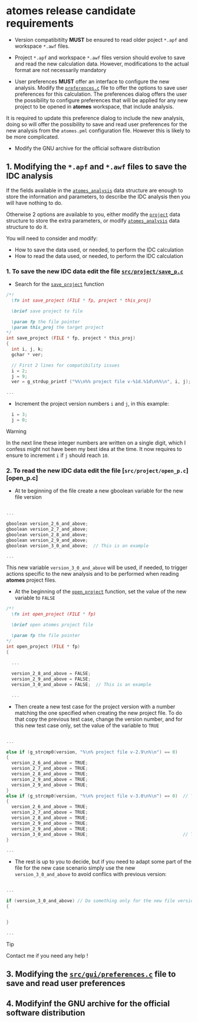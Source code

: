 # **atomes** release candidate requirements

  - Version compatibitilty **MUST** be ensured to read older poject `*.apf` and workspace `*.awf` files.

  - Project `*.apf` and workspace `*.awf` files version should evolve to save and read the new calculation data. 
However, modifications to the actual format are not necessarily mandatory

  - User preferences **MUST** offer an interface to configure the new analysis. 
Modify the [`preferences.c`][preferences.c] file to offer the options to save user preferences for this calculation.
The preferences dialog offers the user the possibility to configure preferences that will be applied for any new project
to be opened in **atomes** workspace, that include analysis. 

It is required to update this preference dialog to include the new analysis, 
doing so will offer the possibility to save and read user preferences for the new analysis from the `atomes.pml` configuration file. 
However this is likely to be more complicated. 

  - Modify the GNU archive for the official software distribution

## 1. Modifying the `*.apf` and `*.awf` files to save the IDC analysis

If the fields available in the [`atomes_analysis`][atomes_analysis] data structure are enough to store the information and parameters, 
to describe the IDC analysis then you will have nothing to do. 

Otherwise 2 options are available to you, either modify the [`project`][project] data structure to store the extra parameters, or modify
 [`atomes_analysis`][atomes_analysis] data structure to do it. 

You will need to consider and modify:

  - How to save the data used, or needed, to perform the IDC calculation
  - How to read the data used, or needed, to perform the IDC calculation

### 1. To save the new IDC data edit the file [`src/project/save_p.c`][save_p.c]

  - Search for the [`save_project`][save_project] function
  ```C
  /*!
    \fn int save_project (FILE * fp, project * this_proj)

    \brief save project to file

    \param fp the file pointer
    \param this_proj the target project
  */
  int save_project (FILE * fp, project * this_proj)
  {
    int i, j, k;
    gchar * ver;

    // First 2 lines for compatibility issues
    i = 2;
    j = 9;
    ver = g_strdup_printf ("%%\n%% project file v-%1d.%1d\n%%\n", i, j);

  ...
  ```
  - Increment the project version numbers `i` and `j`, in this example: 
  ```C
    i = 3;
    j = 0;
  ```
> [!WARNING]
>    In the next line these integer numbers are written on a single digit, which I confess might not have been my best idea at the time. 
>    It now requires to ensure to increment `i` if `j` should reach `10`. 

### 2. To read the new IDC data edit the file [`src/project/open_p.c`][open_p.c]

  - At te beginning of the file create a new gboolean variable for the new file version 
  ```C

  ...

  gboolean version_2_6_and_above;
  gboolean version_2_7_and_above;
  gboolean version_2_8_and_above;
  gboolean version_2_9_and_above;
  gboolean version_3_0_and_above;  // This is an example

  ...

  ```
  This new variable `version_3_0_and_above` will be used, if needed, to trigger actions specific to the new analysis and to be performed when reading **atomes** project files.

  - At the beginning of the [`open_project`][open_project] function, set the value of the new variable to `FALSE`
  ```C
  /*!
    \fn int open_project (FILE * fp)

    \brief open atomes project file

    \param fp the file pointer
  */
  int open_project (FILE * fp)
  {
    
    ...

    version_2_8_and_above = FALSE; 
    version_2_9_and_above = FALSE;
    version_3_0_and_above = FALSE;  // This is an example

    ...

  ```
  - Then create a new test case for the project version with a number matching the one specified when creating the new project file. 
To do that copy the previous test case, change the version number, and for this new test case only, set the value of the variable to `TRUE`
  ```C

  ...

  else if (g_strcmp0(version, "%\n% project file v-2.9\n%\n") == 0)
  {
    version_2_6_and_above = TRUE;
    version_2_7_and_above = TRUE;
    version_2_8_and_above = TRUE;
    version_2_9_and_above = TRUE;
    version_2_9_and_above = TRUE;
  }
  else if (g_strcmp0(version, "%\n% project file v-3.0\n%\n") == 0)  // This is an example
  {
    version_2_6_and_above = TRUE;
    version_2_7_and_above = TRUE;
    version_2_8_and_above = TRUE;
    version_2_9_and_above = TRUE;
    version_2_9_and_above = TRUE;
    version_3_0_and_above = TRUE;                                    // This is an example
  }

  ...

  ```
  - The rest is up to you to decide, but if you need to adapt some part of the file for the new case scenario simply use the new `version_3_0_and_above` to avoid conflics with previous version:
  ```C

  ...

  if (version_3_0_and_above) // Do something only for the new file version to read IDC related information
  {


  }

  ...

  ```
 >[!TIP]
 > Contact me if you need any help !

## 3. Modifying the [`src/gui/preferences.c`][preferences.c] file to save and read user preferences


## 4. Modifyinf the GNU archive for the official software distribution


[atomes_doxygen]:https://slookeur.github.io/atomes-doxygen/index.html
[preferences.c]:https://slookeur.github.io/atomes-doxygen/de/dee/preferences_8c.html
[project]:https://slookeur.github.io/atomes-doxygen/dd/dbe/structproject.html
[atomes_analysis]:
[open_p.c]:https://slookeur.github.io/atomes-doxygen/da/d5e/open__p_8c.html
[open_project]:https://slookeur.github.io/atomes-doxygen/da/d5e/open__p_8c.html#a0b222c223270264f9754d008a37317aa
[calcs_to_read]:to_be_done
[save_p.c]:https://slookeur.github.io/atomes-doxygen/d7/d70/save__p_8c.html
[save_project]:https://slookeur.github.io/atomes-doxygen/d7/d70/save__p_8c.html#ada55fbf67b7240b5158cdaa9f8a62810
